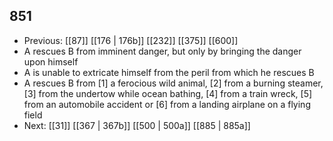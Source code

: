 ## 851
- Previous: [[87]] [[176 | 176b]] [[232]] [[375]] [[600]] 
- A rescues B from imminent danger, but only by bringing the danger upon himself
- A is unable to extricate himself from the peril from which he rescues B
- A rescues B from [1] a ferocious wild animal, [2] from a burning steamer, [3] from the undertow while ocean bathing, [4] from a train wreck, [5] from an automobile accident or [6] from a landing airplane on a flying field
- Next: [[31]] [[367 | 367b]] [[500 | 500a]] [[885 | 885a]] 

